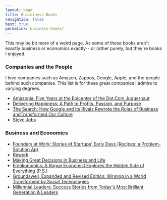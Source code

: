 ```yaml
---
layout: page
title: Busininess Books
navigation: false
best: true
permalink: business-books/
---
```


This may be bit more of a weird page. As some of these books aren't exactly business or economics exactly-- or rather purely, but they're books I enjoyed.

<h3>Companies and the People</h3>
I love companies such as Amazon, Zappos, Google, Apple, and the people behind such companies. This list is for these great companies I admire to varying degrees.
<ul>
  <li><a href="http://www.amazon.com/gp/product/B002YX0CNQ/ref=as_li_ss_tl?ie=UTF8&amp;tag=sunpech-20&amp;linkCode=as2&amp;camp=1789&amp;creative=390957&amp;creativeASIN=B002YX0CNQ">Amazonia: Five Years at the Epicenter of the Dot.Com Juggernaut</a></li>
  <li><a href="http://www.amazon.com/gp/product/0446563048/ref=as_li_ss_tl?ie=UTF8&amp;tag=sunpech-20&amp;linkCode=as2&amp;camp=1789&amp;creative=390957&amp;creativeASIN=0446563048">Delivering Happiness: A Path to Profits, Passion, and Purpose</a></li>
  <li><a href="http://www.amazon.com/gp/product/1591841410/ref=as_li_ss_tl?ie=UTF8&amp;tag=sunpech-20&amp;linkCode=as2&amp;camp=1789&amp;creative=390957&amp;creativeASIN=1591841410">The Search: How Google and Its Rivals Rewrote the Rules of Business andTransformed Our Culture</a></li>
  <li><a href="http://www.amazon.com/gp/product/1451648537/ref=as_li_ss_tl?ie=UTF8&amp;tag=sunpech-20&amp;linkCode=as2&amp;camp=1789&amp;creative=390957&amp;creativeASIN=1451648537">Steve Jobs</a></li>
</ul>

<h3>Business and Economics</h3>
<ul>
  <li><a href="http://www.amazon.com/gp/product/1430210788/ref=as_li_ss_tl?ie=UTF8&amp;tag=sunpech-20&amp;linkCode=as2&amp;camp=1789&amp;creative=390957&amp;creativeASIN=1430210788">Founders at Work: Stories of Startups' Early Days (Recipes: a Problem-Solution Ap)</a></li>
  <li><a href="http://www.amazon.com/gp/product/0307463745/ref=as_li_ss_tl?ie=UTF8&amp;tag=sunpech-20&amp;linkCode=as2&amp;camp=1789&amp;creative=390957&amp;creativeASIN=0307463745">Rework</a></li>
  <li><a href="http://www.amazon.com/gp/product/0976854104/ref=as_li_ss_tl?ie=UTF8&amp;tag=sunpech-20&amp;linkCode=as2&amp;camp=1789&amp;creative=390957&amp;creativeASIN=0976854104">Making Great Decisions in Business and Life</a></li>
  <li><a href="http://www.amazon.com/gp/product/0060731338/ref=as_li_ss_tl?ie=UTF8&amp;tag=sunpech-20&amp;linkCode=as2&amp;camp=1789&amp;creative=390957&amp;creativeASIN=0060731338">Freakonomics: A Rogue Economist Explores the Hidden Side of Everything (P.S.)</a></li>
  <li><a href="http://www.amazon.com/gp/product/1422161986/ref=as_li_ss_tl?ie=UTF8&amp;tag=sunpech-20&amp;linkCode=as2&amp;camp=1789&amp;creative=390957&amp;creativeASIN=1422161986">Groundswell, Expanded and Revised Edition: Winning in a World Transformed by Social Technologies</a></li>
  <li><a href="http://www.amazon.com/gp/product/0981454518/ref=as_li_ss_tl?ie=UTF8&amp;tag=sunpech-20&amp;linkCode=as2&amp;camp=1789&amp;creative=390957&amp;creativeASIN=0981454518">Millennial Leaders: Success Stories from Today's Most Brilliant Generation &amp; Leaders</a></li>
</ul>
